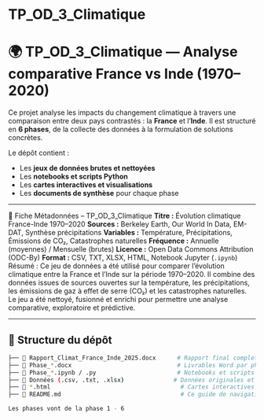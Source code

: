 # TP_OD_3_Climatique
# 🌍 TP_OD_3_Climatique — Analyse comparative France vs Inde (1970–2020)

Ce projet analyse les impacts du changement climatique à travers une comparaison entre deux pays contrastés : la **France** et l’**Inde**. Il est structuré en **6 phases**, de la collecte des données à la formulation de solutions concrètes.

Le dépôt contient :
- Les **jeux de données brutes et nettoyées**
- Les **notebooks et scripts Python**
- Les **cartes interactives et visualisations**
- Les **documents de synthèse** pour chaque phase

---

📄 Fiche Métadonnées – TP_OD_3_Climatique
**Titre :** Évolution climatique France-Inde 1970–2020
**Sources :** Berkeley Earth, Our World In Data, EM-DAT, Synthèse précipitations
**Variables :** Température, Précipitations, Émissions de CO₂, Catastrophes naturelles
**Fréquence :** Annuelle (moyennes) / Mensuelle (brutes)
**Licence :** Open Data Commons Attribution (ODC-By)
**Format :** CSV, TXT, XLSX, HTML, Notebook Jupyter (`.ipynb`)
Résumé :
Ce jeu de données a été utilisé pour comparer l’évolution climatique entre la France et l’Inde sur la période 1970–2020. Il combine des données issues de sources ouvertes sur la température, les précipitations, les émissions de gaz à effet de serre (CO₂) et les catastrophes naturelles. Le jeu a été nettoyé, fusionné et enrichi pour permettre une analyse comparative, exploratoire et prédictive.

---

## 📁 Structure du dépôt

```bash
├── 📄 Rapport_Climat_France_Inde_2025.docx      # Rapport final complet
├── 📄 Phase_*.docx                              # Livrables Word par phase
├── 📓 Phase_*.ipynb / .py                       # Notebooks et scripts d’analyse
├── 📁 Données (.csv, .txt, .xlsx)              # Données originales et combinées
├── 📄 *.html                                     # Cartes interactives et heatmaps
├── 📄 README.md                                  # Ce guide de navigation

Les phases vont de la phase 1 - 6


